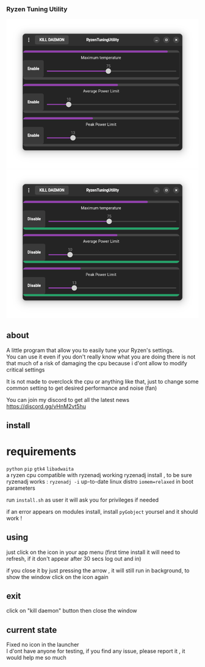 ### Ryzen Tuning Utility

<img src="screens/1.png">  
<img src="screens/2.png">     

## about
A little program that allow you to easily tune your Ryzen's settings.    
You can use it even if you don't really know what you are doing there is not that much of a risk of damaging the cpu because i d'ont allow to modify critical settings

It is not made to overclock the cpu or anything like that, just to change some common setting to get desired performance and noise (fan)

You can join my discord to get all the latest news https://discord.gg/vHnM2vt5hu 

## install
# requirements
`python` `pip` `gtk4` `libadwaita`    
a ryzen cpu compatible with ryzenadj
working ryzenadj install , to be sure ryzenadj works : `ryzenadj -i`
up-to-date linux distro
`iomem=relaxed` in boot parameters 

run `install.sh` as user
it will ask you for privileges if needed

if an error appears on modules install, install `pyGobject` yoursel and it should work !

## using
just click on the icon in your app menu (first time install it will need to refresh, if it don't appear after 30 secs log out and in)

if you close it by just pressing the arrow , it will still run in background, to show the window click on the icon again

## exit
click on "kill daemon" button then close the window

## current state
Fixed no icon in the launcher  
I d'ont have anyone for testing, if you find any issue, please report it , it would help me so much 
